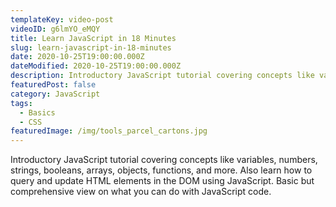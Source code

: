 ```yaml
---
templateKey: video-post
videoID: g6lmYO_eMQY
title: Learn JavaScript in 18 Minutes
slug: learn-javascript-in-18-minutes
date: 2020-10-25T19:00:00.000Z
dateModified: 2020-10-25T19:00:00.000Z
description: Introductory JavaScript tutorial covering concepts like variables, numbers, strings, booleans, arrays, objects, functions, and more. Also learn how to query and update HTML elements in the DOM using JavaScript. Basic but comprehensive view on what you can do with JavaScript code.
featuredPost: false
category: JavaScript
tags:
  - Basics
  - CSS
featuredImage: /img/tools_parcel_cartons.jpg
---
```


Introductory JavaScript tutorial covering concepts like variables, numbers, strings, booleans, arrays, objects, functions, and more. Also learn how to query and update HTML elements in the DOM using JavaScript. Basic but comprehensive view on what you can do with JavaScript code.